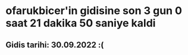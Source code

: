 # ofarukbicer'in gidisine son 3 gun 0 saat 21 dakika 50 saniye kaldi

## Gidis tarihi: 30.09.2022 :(